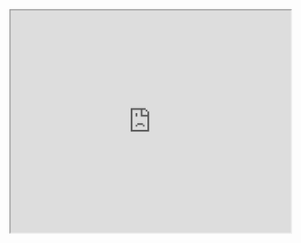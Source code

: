 
<iframe src="https://docs.google.com/spreadsheets/d/e/2PACX-1vS4tzHNUumihx1Pf-QtkPPEzRQR6r53PFMxwHKHdbrDyQ2ETeqolS8CmQdIMZMNkikjTEBova4Cf67A/pubhtml?gid=1214376961&range=A6%3AE23&single=true&widget=false&headers=false&chrome=false" height="400" width="100%" ></iframe>
